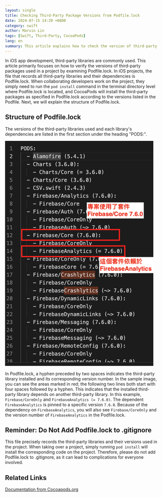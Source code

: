 ```yaml
---
layout: single
title: Checking Third-Party Package Versions from Podfile.lock
date: 2024-07-15 14:29 +0800
category: swift
author: Marvin Lin
tags: [Swift, Third-Party, CocoaPods]
lang: en
summary: This article explains how to check the version of third-party pods used in a project from Podfile.lock.
---
```


In iOS app development, third-party libraries are commonly used. This article primarily focuses on how to verify the versions of third-party packages used in a project by examining Podfile.lock. In iOS projects, the file that records all third-party libraries and their dependencies is Podfile.lock. When collaborating developers work on the project, they simply need to run the `pod install` command in the terminal directory level where Podfile.lock is located, and CocoaPods will install the third-party packages as specified in Podfile.lock according to the versions listed in the Podfile. Next, we will explain the structure of Podfile.lock.

## Structure of Podfile.lock

The versions of the third-party libraries used and each library's dependencies are listed in the first section under the heading "PODS:".

![Podfile lock sample](/assets/swift/podfile-lock/podfile-lock-sample.png)

In Podfile.lock, a hyphen preceded by two spaces indicates the third-party library installed and its corresponding version number. In the sample image, you can see the areas marked in red; the following two lines both start with four spaces followed by a hyphen. This indicates that the installed third-party library depends on another third-party library. In this example, `Firebase/CoreOnly` and `FirebaseAnalytics (= 7.6.0)`. The dependent `FirebaseAnalytics` is pinned to a specific version `7.6.0`. Because of the dependency on `FirebaseAnalytics`, you will also see `Firebase/CoreOnly` and the version number of `FirebaseAnalytics` in the Podfile.lock.

## Reminder: Do Not Add Podfile.lock to .gitignore

This file precisely records the third-party libraries and their versions used in the project. When taking over a project, simply running `pod install` will install the corresponding code on the project. Therefore, please do not add Podfile.lock to .gitignore, as it can lead to complications for everyone involved.

## Related Links

[Documentation from Cocoapods.org](https://cocoapods.org/)